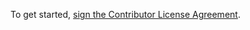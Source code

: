 To get started, <a href="https://www.clahub.com/agreements/octgn/Gap">sign the Contributor License Agreement</a>.